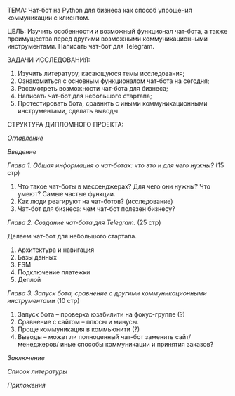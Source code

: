 ТЕМА: Чат-бот на Python для бизнеса как способ упрощения коммуникации с 
клиентом.

ЦЕЛЬ: Изучить особенности и возможный функционал чат-бота, 
а также преимущества перед другими возможными коммуникационными 
инструментами. Написать чат-бот для Telegram. 

ЗАДАЧИ ИССЛЕДОВАНИЯ: 
1. Изучить литературу, касающуюся темы исследования;
2. Ознакомиться с основным функционалом чат-бота на
сегодня;
3. Рассмотреть возможности чат-бота для бизнеса;
4. Написать чат-бот для небольшого стартапа; 
5. Протестировать бота, сравнить с иными коммуникационными 
инструментами, сделать выводы. 


СТРУКТУРА ДИПЛОМНОГО ПРОЕКТА:

*Оглавление*

*Введение*

*Глава 1. Общая информация о чат-ботах: что это и для чего нужны?* (15 стр)

1. Что такое чат-боты в мессенджерах? Для чего они нужны? 
Что умеют? Самые частые функции. 
2. Как люди реагируют на чат-ботов? (исследование)
3. Чат-бот для бизнеса: чем чат-бот полезен бизнесу? 

*Глава 2. Создание чат-бота для Telegram.* (25 стр)

Делаем чат-бот для небольшого стартапа.
1. Архитектура и навигация
2. Базы данных 
3. FSM 
4. Подключение платежки 
5. Деплой 

*Глава 3. Запуск бота, сравнение с другими коммуникационными инструментами* (10 стр)
1. Запуск бота – проверка юзабилити на фокус-группе (?)
2. Сравнение с сайтом – плюсы и минусы. 
3. Проще коммуникация в коммьюнити (?) 
4. Выводы – может ли полноценный чат-бот заменить сайт/ менеджеров/ 
иные способы коммуникации и принятия заказов? 

*Заключение*

*Список литературы*

*Приложения*


